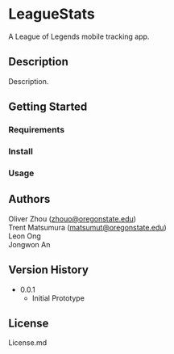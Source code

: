 # LeagueStats

A League of Legends mobile tracking app.

## Description

Description.

## Getting Started

### Requirements

### Install

### Usage

## Authors

Oliver Zhou (zhouo@oregonstate.edu)  
Trent Matsumura (matsumut@oregonstate.edu)  
Leon Ong  
Jongwon An  

## Version History

* 0.0.1
    * Initial Prototype

## License

License.md
